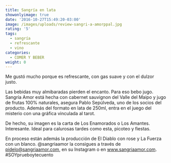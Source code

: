 ```yaml
---
title: Sangría en lata
showonlyimage: true
date: '2016-10-27T15:49:20-03:00'
image: /images/uploads/review-sangri-a-amorppal.jpg
rating: '5'
tags:
  - sangría
  - refrescante
  - vino
categories:
  - COMER Y BEBER
weight: 0
---
```

Me gustó mucho porque es refrescante, con gas suave y con el dulzor justo. 

<!--more-->

Las bebidas muy almibaradas pierden el encanto. Para eso bebo jugo. Sangría Amor está hecha con cabernet sauvignon del Valle del Maipo y jugo de frutas 100% naturales, asegura Pablo Sepúlveda, uno de los socios del producto. Además del formato en lata de 250ml, entra en el juego del misterio con una gráfica vinculada al tarot.

De hecho, su imagen es la carta de Los Enamorados o Los Amantes. Interesante. Ideal para calurosas tardes como esta, picoteo y fiestas.

En proceso están además la producción de El Diablo con rose y La Fuerza con un blanco. @sangriaamor la consigues a través de pidelo@sangriaamor.com, en su Instagram o en www.sangriaamor.com. #SOYprueboytecuento
